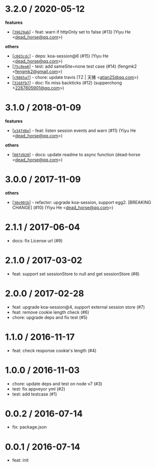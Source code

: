 
3.2.0 / 2020-05-12
==================

**features**
  * [[`39629ab`](http://github.com/eggjs/egg-session/commit/39629abe1c22ee963f80ab69c18a94c3a3f81cd6)] - feat: warn if httpOnly set to false (#13) (Yiyu He <<dead_horse@qq.com>>)

**others**
  * [[`c0d3cdc`](http://github.com/eggjs/egg-session/commit/c0d3cdc23b9138cecb9d30f8e523bdd593e009fb)] - deps: koa-session@6 (#15) (Yiyu He <<dead_horse@qq.com>>)
  * [[`75c8ee6`](http://github.com/eggjs/egg-session/commit/75c8ee6c4143362edced399d66c11834bc00ae5f)] - test: add sameSite=none test case (#14) (fengmk2 <<fengmk2@gmail.com>>)
  * [[`c9865a7`](http://github.com/eggjs/egg-session/commit/c9865a7e05db773a1a37c296f2170e6ffa899761)] - chore: update travis (TZ | 天猪 <<atian25@qq.com>>)
  * [[`3168fb7`](http://github.com/eggjs/egg-session/commit/3168fb78877dbbc91c4d2df1ed762f9f5684f52d)] - doc: fix miss backticks (#12) (supperchong <<2267805901@qq.com>>)

3.1.0 / 2018-01-09
==================

**features**
  * [[`e34fd6e`](http://github.com/eggjs/egg-session/commit/e34fd6e43e9ce933e5a6cb013b37af5f2f959768)] - feat: listen session events and warn (#11) (Yiyu He <<dead_horse@qq.com>>)

**others**
  * [[`08fd920`](http://github.com/eggjs/egg-session/commit/08fd920cd85cb1c528b74f00e9d2605fbd2e0c86)] - docs: update readme to async function (dead-horse <<dead_horse@qq.com>>)

3.0.0 / 2017-11-09
==================

**others**
  * [[`38e901b`](http://github.com/eggjs/egg-session/commit/38e901ba06373647074530acdaa72f01d33551a7)] - refactor: upgrade koa-session, support egg2. [BREAKING CHANGE] (#10) (Yiyu He <<dead_horse@qq.com>>)

2.1.1 / 2017-06-04
==================

  * docs: fix License url (#9)

2.1.0 / 2017-03-02
==================

  * feat: support set sessionStore to null and get sessionStore (#8)

2.0.0 / 2017-02-28
==================

  * feat: upgrade koa-session@4, support external session store (#7)
  * feat: remove cookie length check (#6)
  * chore: upgrade deps and fix test (#5)

1.1.0 / 2016-11-17
==================

  * feat: check response cookie's length (#4)

1.0.0 / 2016-11-03
==================

  * chore: update deps and test on node v7 (#3)
  * test: fix appveyor yml (#2)
  * test: add testcase (#1)

0.0.2 / 2016-07-14
==================

  * fix: package.json

0.0.1 / 2016-07-14
==================

  * feat: init
